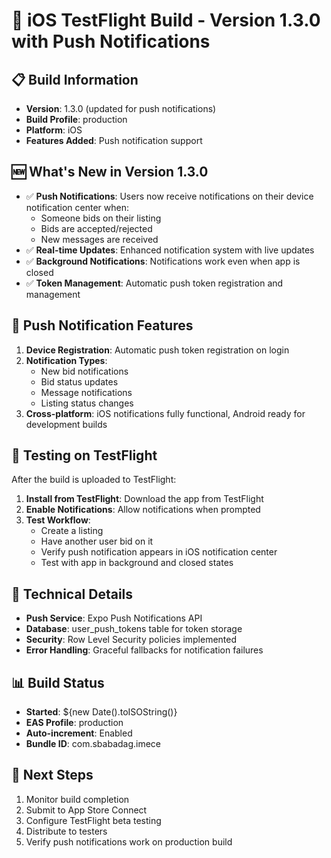# 🚀 iOS TestFlight Build - Version 1.3.0 with Push Notifications

## 📋 Build Information
- **Version**: 1.3.0 (updated for push notifications)
- **Build Profile**: production
- **Platform**: iOS
- **Features Added**: Push notification support

## 🆕 What's New in Version 1.3.0
- ✅ **Push Notifications**: Users now receive notifications on their device notification center when:
  - Someone bids on their listing
  - Bids are accepted/rejected
  - New messages are received
- ✅ **Real-time Updates**: Enhanced notification system with live updates
- ✅ **Background Notifications**: Notifications work even when app is closed
- ✅ **Token Management**: Automatic push token registration and management

## 📱 Push Notification Features
1. **Device Registration**: Automatic push token registration on login
2. **Notification Types**:
   - New bid notifications
   - Bid status updates
   - Message notifications
   - Listing status changes
3. **Cross-platform**: iOS notifications fully functional, Android ready for development builds

## 🧪 Testing on TestFlight
After the build is uploaded to TestFlight:

1. **Install from TestFlight**: Download the app from TestFlight
2. **Enable Notifications**: Allow notifications when prompted
3. **Test Workflow**:
   - Create a listing
   - Have another user bid on it
   - Verify push notification appears in iOS notification center
   - Test with app in background and closed states

## 🔧 Technical Details
- **Push Service**: Expo Push Notifications API
- **Database**: user_push_tokens table for token storage
- **Security**: Row Level Security policies implemented
- **Error Handling**: Graceful fallbacks for notification failures

## 📊 Build Status
- **Started**: ${new Date().toISOString()}
- **EAS Profile**: production
- **Auto-increment**: Enabled
- **Bundle ID**: com.sbabadag.imece

## 🔄 Next Steps
1. Monitor build completion
2. Submit to App Store Connect
3. Configure TestFlight beta testing
4. Distribute to testers
5. Verify push notifications work on production build